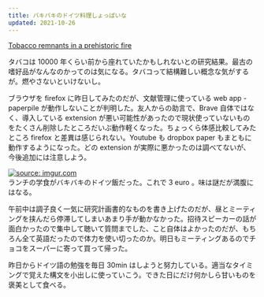```yaml
---
title: バキバキのドイツ料理しょっぱいな
updated: 2021-10-26
---
```


[Tobacco remnants in a prehistoric fire](https://nature.us17.list-manage.com/track/click?u=2c6057c528fdc6f73fa196d9d&id=763a0a8022&e=f5bb6b7b72)

タバコは 10000 年くらい前から座れていたかもしれないとの研究結果。最古の嗜好品がなんなのかってのは気になる。タバコって結構難しい概念な気がするが。燃やさないといけないし。

ブラウザを firefox に昨日してみたのだが、文献管理に使っている web app - paperpile が動作しないことが判明した。友人からの助言で、Brave 自体ではなく、導入している extension が悪い可能性があったので現状使っていないものをたくさん削除したところだいぶ動作軽くなった。ちょっくら体感比較してみたところ firefox と差異は感じられない。Youtube も dropbox paper もまともに動作するようになった。どの extension が実際に悪かったのは調べてないが、今後追加には注意しよう。

<a href="https://imgur.com/3tGZrvH"><img src="https://i.imgur.com/3tGZrvH.jpg" title="source: imgur.com" /></a>  
ランチの学食がバキバキのドイツ飯だった。これで 3 euro 。味は謎だが満腹にはなる。

午前中は調子良く一気に研究計画書的なものを書き上げたのだが、昼とミーティングを挟んだら停滞してしまいあまり手が動かなかった。招待スピーカーの話が面白かったので集中して聴いて質問までした、こと自体はよかったのだが、もちろん全て英語だったので体力を使い切ったのか。明日もミーティングあるのでチョコをスーパーに寄って買って帰った。

昨日からドイツ語の勉強を毎日 30min はしようと努力している。適当なタイミングで覚えた構文を小出しに使っていこう。できた日にだけ何かしら甘いものを褒美として食べる。
